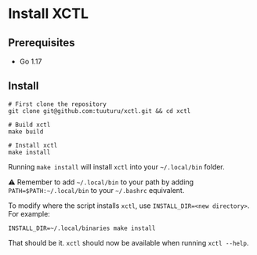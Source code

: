 # Install XCTL

## Prerequisites

* Go 1.17

## Install

```shell
# First clone the repository
git clone git@github.com:tuuturu/xctl.git && cd xctl

# Build xctl
make build

# Install xctl
make install
```

Running `make install` will install `xctl` into your `~/.local/bin` folder.

⚠ Remember to add `~/.local/bin` to your path by adding `PATH=$PATH:~/.local/bin` to your `~/.bashrc` equivalent.

To modify where the script installs `xctl`, use `INSTALL_DIR=<new directory>`. For example:

```shell
INSTALL_DIR=~/.local/binaries make install
```

That should be it. `xctl` should now be available when running `xctl --help`.